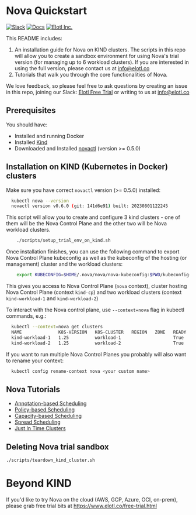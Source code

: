 # Nova Quickstart
[![Slack][Slack-Image]][Slack-Url]  [![Docs][Docs-Image]][Docs-Url] [![Elotl Inc.][Elotl-Image]][Elotl-Url]


[Docs-Image]: https://img.shields.io/badge/nova-docs-blue
[Docs-Url]: https://docs.elotl.co/nova/intro
[Elotl-Image]: https://img.shields.io/badge/Elotl-home-blue
[Elotl-Url]: https://www.elotl.co/
[Slack-Image]: https://img.shields.io/badge/chat-on%20slack-green
[Slack-Url]: https://join.slack.com/t/elotl-free-trial/shared_invite/zt-1tciz8cck-H9Swzl2grCqPaLJeHYtbBQ

This README includes:
1. An installation guide for Nova on KIND clusters.
The scripts in this repo will allow you to create a sandbox environment for using Nova's trial version (for managing up to 6 workload clusters). If you are interested in using the full version, please contact us at info@elotl.co
2. Tutorials that walk you through the core functionalities of Nova.

We love feedback, so please feel free to ask questions by creating an issue in this repo, joining our Slack: [Elotl Free Trial](https://join.slack.com/t/elotl-free-trial/shared_invite/zt-1tciz8cck-H9Swzl2grCqPaLJeHYtbBQ) or writing to us at info@elotl.co

## Prerequisites

You should have:

- Installed and running Docker
- Installed [Kind](https://kind.sigs.k8s.io/)
- Downloaded and Installed [novactl](https://docs.elotl.co/nova/installation_novactl#download-novactl) (version >= 0.5.0)

## Installation on KIND (Kubernetes in Docker) clusters

Make sure you have correct `novactl` version (>= 0.5.0) installed:

```sh
  kubectl nova --version
  novactl version v0.6.0 (git: 141d6e91) built: 20230801122245

```

This script will allow you to create and configure 3 kind clusters - one of them will be the Nova Control Plane and the other two will be Nova workload clusters.

```sh
    ./scripts/setup_trial_env_on_kind.sh
```

Once installation finishes, you can use the following command to export Nova Control Plane kubeconfig as well as the kubeconfig of the hosting (or management) cluster and the workload clusters:

```sh
    export KUBECONFIG=$HOME/.nova/nova/nova-kubeconfig:$PWD/kubeconfig-e2e-test-cp:$PWD/kubeconfig-e2e-test-workload-1:$PWD/kubeconfig-e2e-test-workload-2
```

This gives you access to Nova Control Plane (`nova` context), cluster hosting Nova Control Plane (context `kind-cp`) and two workload clusters (context `kind-workload-1` and `kind-workload-2`)

To interact with the Nova control plane, use `--context=nova` flag in kubectl commands, e.g.:

```sh
  kubectl --context=nova get clusters
  NAME              K8S-VERSION   K8S-CLUSTER   REGION   ZONE   READY   IDLE   STANDBY
  kind-workload-1   1.25          workload-1                    True    True   False
  kind-workload-2   1.25          workload-2                    True    True   False

```

If you want to run multiple Nova Control Planes you probably will also want to rename your context:

```sh
  kubectl config rename-context nova <your custom name>
```

## Nova Tutorials

* [Annotation-based Scheduling](https://docs.elotl.co/nova/Tutorials/poc-annotation-based-scheduling)
* [Policy-based Scheduling](https://docs.elotl.co/nova/Tutorials/poc-policy-based-scheduling)
* [Capacity-based Scheduling](https://docs.elotl.co/nova/Tutorials/poc-capacity-based-scheduling)
* [Spread Scheduling](https://docs.elotl.co/nova/Tutorials/poc-spread-onto-multiple-clusters)
* [Just In Time Clusters](https://docs.elotl.co/nova/Tutorials/poc-standby-workload-cluster)


## Deleting Nova trial sandbox

    ./scripts/teardown_kind_cluster.sh

# Beyond KIND

If you'd like to try Nova on the cloud (AWS, GCP, Azure, OCI, on-prem), please grab free trial bits at https://www.elotl.co/free-trial.html
